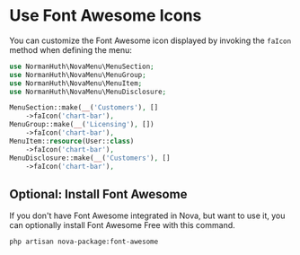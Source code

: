 # Use Font Awesome Icons

You can customize the Font Awesome icon displayed by invoking the `faIcon` method when defining the menu:

```php
use NormanHuth\NovaMenu\MenuSection;
use NormanHuth\NovaMenu\MenuGroup;
use NormanHuth\NovaMenu\MenuItem;
use NormanHuth\NovaMenu\MenuDisclosure;

MenuSection::make(__('Customers'), []
    ->faIcon('chart-bar'),
MenuGroup::make(__('Licensing'), [])
    ->faIcon('chart-bar'),
MenuItem::resource(User::class)
    ->faIcon('chart-bar'),
MenuDisclosure::make(__('Customers'), []
    ->faIcon('chart-bar'),
```

## Optional: Install Font Awesome

If you don't have Font Awesome integrated in Nova, but want to use it, you can optionally install Font Awesome Free with this command.

```nothing
php artisan nova-package:font-awesome
```
